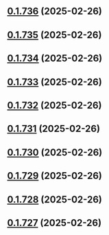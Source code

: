 ## [0.1.736](https://github.com/binary-braids/terraform-oracle/compare/v0.1.735...v0.1.736) (2025-02-26)



## [0.1.735](https://github.com/binary-braids/terraform-oracle/compare/v0.1.734...v0.1.735) (2025-02-26)



## [0.1.734](https://github.com/binary-braids/terraform-oracle/compare/v0.1.733...v0.1.734) (2025-02-26)



## [0.1.733](https://github.com/binary-braids/terraform-oracle/compare/v0.1.732...v0.1.733) (2025-02-26)



## [0.1.732](https://github.com/binary-braids/terraform-oracle/compare/v0.1.731...v0.1.732) (2025-02-26)



## [0.1.731](https://github.com/binary-braids/terraform-oracle/compare/v0.1.730...v0.1.731) (2025-02-26)



## [0.1.730](https://github.com/binary-braids/terraform-oracle/compare/v0.1.729...v0.1.730) (2025-02-26)



## [0.1.729](https://github.com/binary-braids/terraform-oracle/compare/v0.1.728...v0.1.729) (2025-02-26)



## [0.1.728](https://github.com/binary-braids/terraform-oracle/compare/v0.1.727...v0.1.728) (2025-02-26)



## [0.1.727](https://github.com/binary-braids/terraform-oracle/compare/v0.1.726...v0.1.727) (2025-02-26)



